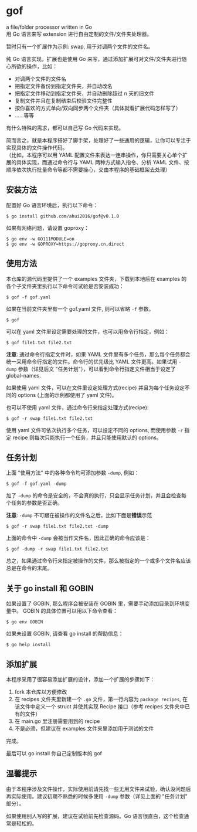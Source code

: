 # gof

a file/folder processor written in Go  
用 Go 语言来写 extension 进行自由定制的文件/文件夹处理器。

暂时只有一个扩展作为示例: swap, 用于对调两个文件的文件名。

纯 Go 语言实现，扩展也是使用 Go 来写，通过添加扩展可对文件/文件夹进行随心所欲的操作，比如：

- 对调两个文件的文件名
- 把指定文件备份到指定文件夹，并自动改名
- 把指定文件移动到指定文件夹，并自动删除超过 n 天的旧文件
- 复制文件并且在复制结束后校验文件完整性
- 按你喜欢的方式单向/双向同步两个文件夹（具体就看扩展代码怎样写了）
- ……等等

有什么特殊的需求，都可以自己写 Go 代码来实现。

简而言之，就是本程序搭好了脚手架，处理好了一些通用的逻辑，让你可以专注于实现具体的文件操作代码。  
（比如，本程序可以用 YAML 配置文件来表达一连串操作，你只需要关心单个扩展的具体实现，而通过命令行与 YAML 两种方式输入指令、分析 YAML 文件、按顺序依次执行批量命令等都不需要操心，交由本程序的基础框架去处理）

## 安装方法

配置好 Go 语言环境后，执行以下命令：
```
$ go install github.com/ahui2016/gof@v0.1.0
```

如果有网络问题，请设置 goproxy：
```
$ go env -w GO111MODULE=on
$ go env -w GOPROXY=https://goproxy.cn,direct
```

## 使用方法

本仓库的源代码里提供了一个 examples 文件夹，下载到本地后在 examples 的各个子文件夹里执行以下命令可试验是否安装成功：
```
$ gof -f gof.yaml
```

如果在当前文件夹里有一个 gof.yaml 文件, 则可以省略 `-f` 参数。
```
$ gof
```

可以在 yaml 文件里设定需要处理的文件，也可以用命令行指定，例如：
```
$ gof file1.txt file2.txt
```

**注意**: 通过命令行指定文件时，如果 YAML 文件里有多个任务，那么每个任务都会统一采用命令行指定的文件。命令行的优先级比 YAML 文件更高。如果试用 `-dump` 参数（详见后文 "任务计划"），可以看到命令行指定文件相当于设定了 global-names.

如果使用 yaml 文件，可以在文件里设定处理方式(recipe) 并且为每个任务设定不同的 options (上面的示例都使用了 yaml 文件)。

也可以不使用 yaml 文件，通过命令行来指定处理方式(recipe):
```
$ gof -r swap file1.txt file2.txt
```

使用 yaml 文件可依次执行多个任务，可以设定不同的 options, 而使用参数 `-r` 指定 recipe 则每次只能执行一个任务，并且只能使用默认的 options。

## 任务计划

上面 "使用方法" 中的各种命令均可添加参数 `-dump`, 例如：
```
$ gof -f gof.yaml -dump
```
加了 `-dump` 的命令是安全的，不会真的执行，只会显示任务计划，并且会检查每个任务的参数是否正确。

**注意**: `-dump` 不可跟在被操作的文件名之后，比如下面是**错误**示范
```
$ gof -r swap file1.txt file2.txt -dump
```
上面的命令中 `-dump` 会被当作文件名，因此正确的命令应该是：
```
$ gof -dump -r swap file1.txt file2.txt
```

总之，如果通过命令行来指定被操作的文件，那么被指定的一个或多个文件名应该总是在命令的末尾。

## 关于 go install 和 GOBIN

如果设置了 GOBIN, 那么程序会被安装在 GOBIN 里，需要手动添加目录到环境变量中。
GOBIN 的具体位置可以用以下命令查看：
```
$ go env GOBIN
```

如果未设置 GOBIN, 请查看 go install 的帮助信息：
```
$ go help install
```

## 添加扩展

本程序采用了很容易添加扩展的设计，添加一个扩展的步骤如下：

1. fork 本仓库以方便修改
2. 在 recipes 文件夹里新建一个 `.go` 文件，第一行内容为 `package recipes`, 在该文件中定义一个 struct 并使其实现 Recipe 接口（参考 recipes 文件夹中已有的文件）
3. 在 main.go 里注册需要用到的 recipe
4. 不是必须，但建议在 examples 文件夹里添加用于测试的文件

完成。

最后可以 go install 你自己定制版本的 gof

## 温馨提示

由于本程序涉及文件操作，实际使用前请先找一些无用文件来试验，确认没问题后再实际使用。建议初期不熟悉的时候多使用 `-dump` 参数（详见上面的 "任务计划" 部分）。

如果使用别人写的扩展，建议在试验前先检查源码。Go 语言很直白，这个检查通常是轻松的。
